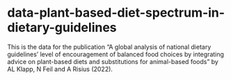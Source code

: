 # data-plant-based-diet-spectrum-in-dietary-guidelines
This is the data for the publication “A global analysis of national dietary guidelines’ level of encouragement of balanced food choices by integrating advice on plant-based diets and substitutions for animal-based foods” by AL Klapp, N Feil and A Risius (2022). 
